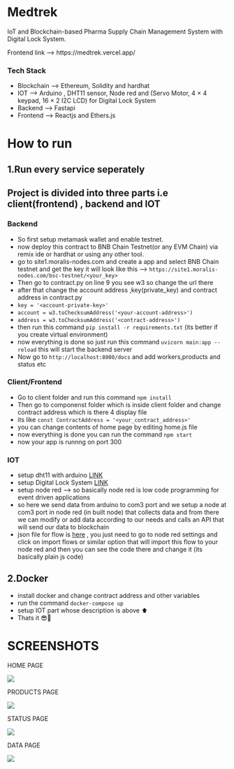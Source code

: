 # Medtrek
IoT and Blockchain-based Pharma Supply Chain Management System with Digital Lock System.


<p> Frontend link  --> https://medtrek.vercel.app/ </p>

<h3> Tech Stack </h3>
<ul>
  <li>Blockchain --> Ethereum, Solidity and hardhat </li>
  <li> IOT --> Arduino , DHT11 sensor, Node red and (Servo Motor, 4 × 4 keypad, 16 × 2 I2C LCD) for Digital Lock System </li>
  <li> Backend --> Fastapi </li>
  <li> Frontend --> Reactjs and Ethers.js </li>
</ul>


# How to run 

## 1.Run every service seperately

## Project is divided into three parts i.e  client(frontend) , backend and IOT 

### Backend

- So first setup metamask wallet and enable testnet.
- now deploy this contract to BNB Chain Testnet(or any EVM Chain) via remix ide or hardhat or using any other tool.
- go to site1.moralis-nodes.com and create a app and select BNB Chain testnet and get the key it will look like this --> `https://site1.moralis-nodes.com/bsc-testnet/<your_key>`
- Then go to contract.py on line 9 you see w3 so change the url there 
- after that change the account address ,key(private_key) and contract address in contract.py
- `key = '<account-private-key>' `
- `account = w3.toChecksumAddress('<your-account-address>')  `
- `address = w3.toChecksumAddress('<contract-address>')`
- then run this command `pip install -r requirements.txt` (its better if you create virtual environment)
- now everything is done so just run this command `uvicorn main:app --reload` this will start the backend server
- Now go to `http://localhost:8000/docs` and add workers,products and status etc


### Client/Frontend

- Go to client folder and run this command `npm install`
-  Then go to componenst folder which is inside client folder and change contract address which is there 4 display file
- its like `const ContractAddress = '<your_contract_address>' `
- you can change contents of home page by editing home.js file 
- now everything is done you can run the command `npm start`
- now your app is runnng on port 300

### IOT 

- setup dht11 with arduino [LINK](https://randomnerdtutorials.com/complete-guide-for-dht11dht22-humidity-and-temperature-sensor-with-arduino/)
- setup Digital Lock System [LINK](https://iotprojectsideas.com/password-security-lock-system-using-arduino-keypad/)
- setup node red --> so basically node red is low code programming for event driven applications
- so here we send data from arduino to com3 port and we setup a node at com3 port in node red (in built node) that collects data and from there we can modify or add data according to our needs and calls an API that will send our data to blockchain 
- json file for flow is [here](https://github.com/HemendraSharma04/SupplyChainDapp/blob/hemendra/Node_Red.json) , you just need to go to node red settings and click on import flows or similar option that will import this flow to your node red and then you can see the code there and change it (its basically plain js code)

## 2.Docker

- install docker and change contract address and other variables 
- run the command `docker-compose up`
- setup IOT part whose description is above ⬆️
- Thats it 😎🚀

# SCREENSHOTS

<p>HOME PAGE </p>

![](Screenshots/Home.png)

<p>PRODUCTS PAGE</p>

![](Screenshots/Products.png)

<p>STATUS PAGE</p>

![](Screenshots/status.png)

<p>DATA PAGE</p>

![](Screenshots/Data.png)

